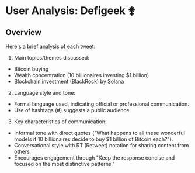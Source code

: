 # User Analysis: Defigeek ⚵

## Overview

Here's a brief analysis of each tweet:

1. Main topics/themes discussed:
- Bitcoin buying
- Wealth concentration (10 billionaires investing $1 billion)
- Blockchain investment (BlackRock) by Solana

2. Language style and tone: 
- Formal language used, indicating official or professional communication.
- Use of hashtags (#) suggests a public audience.

3. Key characteristics of communication:

- Informal tone with direct quotes ("What happens to all these wonderful models if 10 billionaires decide to buy $1 billion of Bitcoin each?").
- Conversational style with RT (Retweet) notation for sharing content from others.
- Encourages engagement through "Keep the response concise and focused on the most distinctive patterns."
